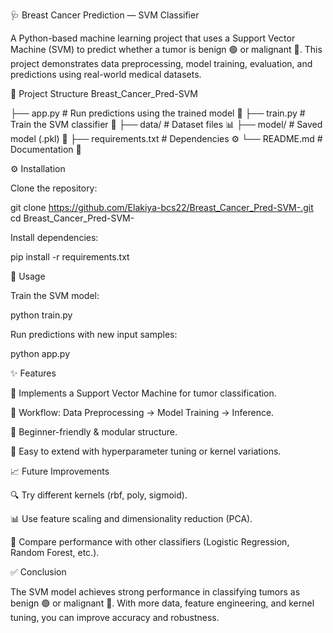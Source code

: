 🩺 Breast Cancer Prediction — SVM Classifier

A Python-based machine learning project that uses a Support Vector Machine (SVM) to predict whether a tumor is benign 🟢 or malignant 🔴.
This project demonstrates data preprocessing, model training, evaluation, and predictions using real-world medical datasets.

📂 Project Structure
Breast_Cancer_Pred-SVM

├── app.py               # Run predictions using the trained model 🚀
├── train.py             # Train the SVM classifier 🧠
├── data/                # Dataset files 📊
├── model/               # Saved model (.pkl) 💾
├── requirements.txt     # Dependencies ⚙️
└── README.md            # Documentation 📖

⚙️ Installation

Clone the repository:

git clone https://github.com/Elakiya-bcs22/Breast_Cancer_Pred-SVM-.git
cd Breast_Cancer_Pred-SVM-


Install dependencies:

pip install -r requirements.txt

🚀 Usage

Train the SVM model:

python train.py


Run predictions with new input samples:

python app.py

✨ Features

🧠 Implements a Support Vector Machine for tumor classification.

🔄 Workflow: Data Preprocessing → Model Training → Inference.

📘 Beginner-friendly & modular structure.

🔧 Easy to extend with hyperparameter tuning or kernel variations.

📈 Future Improvements

🔍 Try different kernels (rbf, poly, sigmoid).

📊 Use feature scaling and dimensionality reduction (PCA).

🧪 Compare performance with other classifiers (Logistic Regression, Random Forest, etc.).

✅ Conclusion

The SVM model achieves strong performance in classifying tumors as benign 🟢 or malignant 🔴.
With more data, feature engineering, and kernel tuning, you can improve accuracy and robustness.

